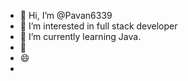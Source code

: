 - 👋 Hi, I’m @Pavan6339
- 👀 I’m interested in full stack developer
- 🌱 I’m currently learning Java.
- 💞️ 
- 😄
- 

<!---
Pavan6339/Pavan6339 is a ✨ special ✨ repository because its `README.md` (this file) appears on your GitHub profile.
You can click the Preview link to take a look at your changes.
--->
